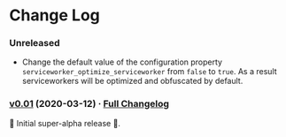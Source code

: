 # Change Log

### Unreleased

* Change the default value of the configuration property `serviceworker_optimize_serviceworker` from `false` to `true`. As a result serviceworkers will be optimized and obfuscated by default. 

### [v0.01](https://github.com/realityforge/gwt-serviceworker-linker/tree/v0.01) (2020-03-12) · [Full Changelog](https://github.com/realityforge/gwt-serviceworker-linker/compare/0a38a8ee451ea957d59e7f67fb71455b0f123199...v0.01)

 ‎🎉	Initial super-alpha release ‎🎉.
